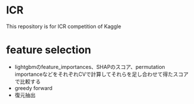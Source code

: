 # ICR
This repository is for ICR competition of Kaggle

# feature selection
* lightgbmのfeature_importances、SHAPのスコア、permutation importanceなどをそれぞれCVで計算してそれらを足し合わせて得たスコアで比較する
* greedy forward
* 復元抽出
